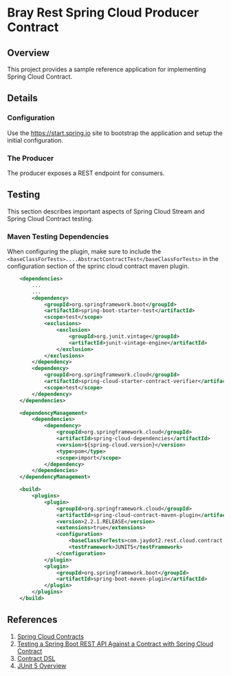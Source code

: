 # Bray Rest Spring Cloud Producer Contract

## Overview

This project provides a sample reference application for implementing Spring Cloud Contract.

## Details

### Configuration

Use the https://start.spring.io site to bootstrap the application and setup the initial configuration.


### The Producer

The producer exposes a REST endpoint for consumers.


## Testing

This section describes important aspects of Spring Cloud Stream and Spring Cloud Contract testing.

### Maven Testing Dependencies

When configuring the plugin, make sure to include the `<baseClassForTests>....AbstractContractTest</baseClassForTests>` in the configuration section of the sprinc cloud contract maven plugin.

```xml
	<dependencies>
        ...
        ...
		<dependency>
			<groupId>org.springframework.boot</groupId>
			<artifactId>spring-boot-starter-test</artifactId>
			<scope>test</scope>
			<exclusions>
				<exclusion>
					<groupId>org.junit.vintage</groupId>
					<artifactId>junit-vintage-engine</artifactId>
				</exclusion>
			</exclusions>
		</dependency>
		<dependency>
			<groupId>org.springframework.cloud</groupId>
			<artifactId>spring-cloud-starter-contract-verifier</artifactId>
			<scope>test</scope>
		</dependency>
	</dependencies>

	<dependencyManagement>
		<dependencies>
			<dependency>
				<groupId>org.springframework.cloud</groupId>
				<artifactId>spring-cloud-dependencies</artifactId>
				<version>${spring-cloud.version}</version>
				<type>pom</type>
				<scope>import</scope>
			</dependency>
		</dependencies>
	</dependencyManagement>

	<build>
		<plugins>
			<plugin>
				<groupId>org.springframework.cloud</groupId>
				<artifactId>spring-cloud-contract-maven-plugin</artifactId>
				<version>2.2.1.RELEASE</version>
				<extensions>true</extensions>
				<configuration>
                    <baseClassForTests>com.jaydot2.rest.cloud.contract.restcloudproducercontract.SimpleAbstractContractTest</baseClassForTests>
					<testFramework>JUNIT5</testFramework>
				</configuration>
			</plugin>
			<plugin>
				<groupId>org.springframework.boot</groupId>
				<artifactId>spring-boot-maven-plugin</artifactId>
			</plugin>
		</plugins>
	</build>
```

## References

1. [Spring Cloud Contracts](https://cloud.spring.io/spring-cloud-contract)
2. [Testing a Spring Boot REST API Against a Contract with Spring Cloud Contract](https://reflectoring.io/consumer-driven-contract-provider-spring-cloud-contract/)
3. [Contract DSL](https://cloud.spring.io/spring-cloud-contract/multi/multi__contract_dsl.html)
4. [JUnit 5 Overview](https://junit.org/junit5/docs/current/user-guide/)